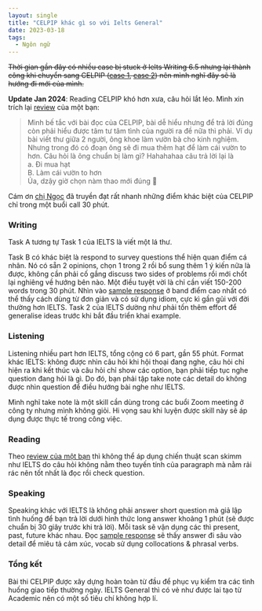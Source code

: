 ```yaml
---
layout: single
title: "CELPIP khác gì so với Ielts General"
date: 2023-03-18
tags:
  - Ngôn ngữ
---
```


~~Thời gian gần đây có nhiều case bị stuck ở Ielts Writing 6.5 nhưng lại thành công khi chuyển sang CELPIP ([case 1](https://www.facebook.com/groups/286148379304733/posts/904026814183550/), [case 2](https://www.facebook.com/groups/286148379304733/posts/899824491270449/)) nên mình nghĩ đây sẽ là hướng đi mới của mình.~~

**Update Jan 2024**: Reading CELPIP khó hơn xưa, câu hỏi lắt léo. Mình xin trích lại [review](https://www.facebook.com/groups/286148379304733/posts/1009153650337532/?comment_id=1017583532827877&__cft__[0]=AZXnvR_vgUdaN-aDx7DOqB5ulRBaHif4yV2PVHjE1xjI_ADb-bA6y-Dvubqn7Dn6tLba-INBVGFluV7hft0QRbB0IrsaDRP9FeBasj5yVwXrIvVLQUj7lTmv5HSEqK1SiO0wnhHJ-V9WMKQ2XgNabF5fR-CAA9shI8UUsl9jG3N-2s2q4w5gdheEURgQWfjYWJ4&__tn__=R]-R) của một bạn:

> Mình bế tắc với bài đọc của CELPIP, bài dễ hiểu nhưng để trả lời đúng còn phải hiểu được tâm tư tâm tình của người ra đề nữa thì phải. Ví dụ bài viết thư giữa 2 người, ông khoe làm vườn bà cho kinh nghiệm. Nhưng trong đó có đoạn ông sẽ đi mua thêm hạt để làm cái vườn to hơn. Câu hỏi là ông chuẩn bị làm gì? Hahahahaa câu trả lời lại là <br> a. Đi mua hạt <br>B. Làm cái vườn to hơn
> <br> Ủa, dzậy giờ chọn nàm thao mới đúng 🤭

Cám ơn [chị Ngọc](https://www.facebook.com/ngoc.nguyen.315865/posts/pfbid0AQWmNYZnD5zBSY71iNSkAgdBBuaRwuJHVXJ8TP1gAEdqPyvM9vWr7CFpehgEicTbl) đã truyền đạt rất nhanh những điểm khác biệt của CELPIP chỉ trong một buổi call 30 phút.

### Writing

Task A tương tự Task 1 của IELTS là viết một lá thư.

Task B có khác biệt là respond to survey questions thể hiện quan điểm cá nhân. Nó có sẵn 2 opinions, chọn 1 trong 2 rồi bổ sung thêm 1 ý kiến nữa là được, không cần phải cố gắng discuss two sides of problems rồi mới chốt lại nghiêng về hướng bên nào. Một điều tuyệt vời là chỉ cần viết 150-200 words trong 30 phút. Nhìn vào [sample response](https://www.celpip.ca/prepare-for-celpip/score-comparison-chart/) ở band điểm cao nhất có thể thấy cách dùng từ đơn giản và có sử dụng idiom, cực kì gần gũi với đời thường hơn IELTS. Task 2 của IELTS dường như phải tốn thêm effort để generalise ideas trước khi bắt đầu triển khai example.

### Listening

Listening nhiều part hơn IELTS, tổng cộng có 6 part, gần 55 phút. Format khác IELTS: không được nhìn câu hỏi khi hội thoại đang nghe, câu hỏi chỉ hiện ra khi kết thúc và câu hỏi chỉ show các option, bạn phải tiếp tục nghe question đang hỏi là gì. Do đó, bạn phải tập take note các detail do không được nhìn question để điều hướng bài nghe như IELTS.

Mình nghĩ take note là một skill cần dùng trong các buổi Zoom meeting ở công ty nhưng mình không giỏi. Hi vọng sau khi luyện được skill này sẽ áp dụng được thực tế trong công việc.

### Reading

Theo [review của một bạn](https://www.facebook.com/groups/286148379304733/posts/899824491270449/) thì không thể áp dụng chiến thuật scan skimm như IELTS do câu hỏi không nằm theo tuyến tính của paragraph mà nằm rải rác nên tốt nhất là đọc rồi check question.

### Speaking

Speaking khác với IELTS là không phải answer short question mà giả lập tình huống để bạn trả lời dưới hình thức long answer khoảng 1 phút (sẽ được chuẩn bị 30 giây trước khi trả lời). Mỗi task sẽ vận dụng các thì present, past, future khác nhau. Đọc [sample response](https://www.celpip.ca/prepare-for-celpip/score-comparison-chart/) sẽ thấy answer đi sâu vào detail để miêu tả cảm xúc, vocab sử dụng collocations & phrasal verbs.

### Tổng kết

Bài thi CELPIP được xây dựng hoàn toàn từ đầu để phục vụ kiểm tra các tình huống giao tiếp thường ngày. IELTS General thì có vẻ như được lai tạo từ Academic nên có một số tiêu chí không hợp lí.
